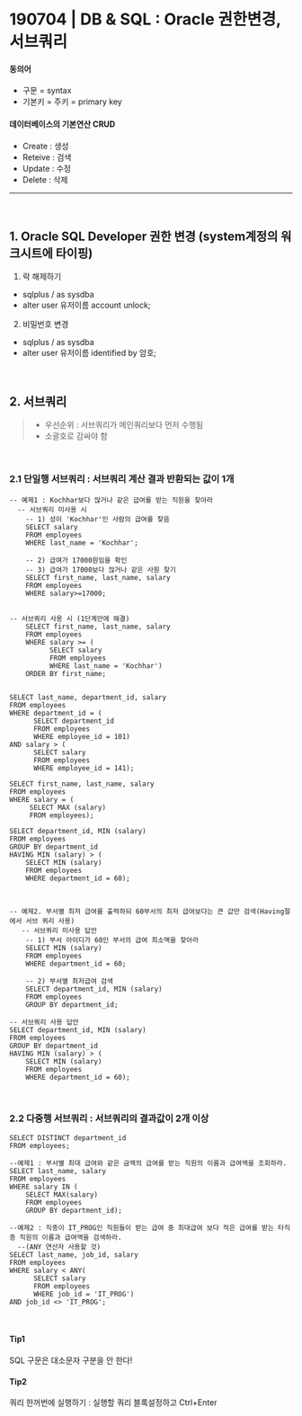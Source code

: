 # 190704 | DB & SQL : Oracle 권한변경, 서브쿼리

#### 동의어
- 구문 = syntax
- 기본키 = 주키 = primary key

#### 데이터베이스의 기본연산 CRUD
- Create : 생성
- Reteive : 검색
- Update : 수정
- Delete : 삭제

***

&nbsp;

## 1. Oracle SQL Developer 권한 변경 (system계정의 워크시트에 타이핑)
  1) 락 해제하기
  - sqlplus / as sysdba
  - alter user 유저이름 account unlock;

  2) 비밀번호 변경
  - sqlplus / as sysdba
  - alter user 유저이름 identified by 암호;



&nbsp;

## 2. 서브쿼리
> - 우선순위 : 서브쿼리가 메인쿼리보다 먼저 수행됨
> - 소괄호로 감싸야 함

&nbsp;

### 2.1 단일행 서브쿼리 : 서브쿼리 계산 결과 반환되는 값이 1개

    -- 예제1 : Kochhar보다 많거나 같은 급여를 받는 직원을 찾아라
      -- 서브쿼리 미사용 시
        -- 1) 성이 'Kochhar'인 사람의 급여를 찾음
        SELECT salary
        FROM employees
        WHERE last_name = 'Kochhar';
        
        -- 2) 급여가 17000원임을 확인
        -- 3) 급여가 17000보다 많거나 같은 사원 찾기
        SELECT first_name, last_name, salary
        FROM employees
        WHERE salary>=17000;
    
    
    -- 서브쿼리 사용 시 (1단계만에 해결)
        SELECT first_name, last_name, salary
        FROM employees
        WHERE salary >= (
              SELECT salary 
              FROM employees
              WHERE last_name = 'Kochhar')
        ORDER BY first_name;
    
    
    SELECT last_name, department_id, salary 
    FROM employees
    WHERE department_id = (
          SELECT department_id
          FROM employees
          WHERE employee_id = 101)
    AND salary > (
          SELECT salary
          FROM employees
          WHERE employee_id = 141);
          
    SELECT first_name, last_name, salary 
    FROM employees
    WHERE salary = (
         SELECT MAX (salary)
         FROM employees);
         
    SELECT department_id, MIN (salary) 
    FROM employees
    GROUP BY department_id
    HAVING MIN (salary) > (
        SELECT MIN (salary)
        FROM employees
        WHERE department_id = 60);
    
    

    -- 예제2. 부서별 최저 급여를 출력하되 60부서의 최저 급여보다는 큰 값만 검색(Having절에서 서브 쿼리 사용)
       -- 서브쿼리 미사용 답안
        -- 1) 부서 아이디가 60인 부서의 급여 최소액을 찾아라
        SELECT MIN (salary)
        FROM employees
        WHERE department_id = 60;
        
        -- 2) 부서별 최저급여 검색
        SELECT department_id, MIN (salary) 
        FROM employees
        GROUP BY department_id;
    
    -- 서브쿼리 사용 답안
    SELECT department_id, MIN (salary) 
    FROM employees
    GROUP BY department_id
    HAVING MIN (salary) > (
        SELECT MIN (salary)
        FROM employees
        WHERE department_id = 60);
        
&nbsp;

### 2.2 다중행 서브쿼리 : 서브쿼리의 결과값이 2개 이상
    SELECT DISTINCT department_id
    FROM employees;
    
    --예제1 : 부서별 최대 급여와 같은 금액의 급여를 받는 직원의 이름과 급여액을 조회하라.
    SELECT last_name, salary
    FROM employees
    WHERE salary IN (
        SELECT MAX(salary)
        FROM employees
        GROUP BY department_id);
        
    --예제2 : 직종이 IT_PROG인 직원들이 받는 급여 중 최대급여 보다 적은 급여를 받는 타직종 직원의 이름과 급여액을 검색하라.
      --(ANY 연산자 사용할 것)
    SELECT last_name, job_id, salary 
    FROM employees
    WHERE salary < ANY(
          SELECT salary
          FROM employees
          WHERE job_id = 'IT_PROG') 
    AND job_id <> 'IT_PROG';
    

&nbsp;

#### Tip1

  SQL 구문은 대소문자 구분을 안 한다!

#### Tip2

  쿼리 한꺼번에 실행하기 :
  실행할 쿼리 블록설정하고 Ctrl+Enter
